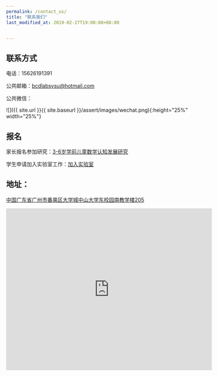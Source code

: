 ```yaml
---
permalink: /contact_us/
title: "联系我们"
last_modified_at: 2019-02-27T19:00:00+08:00


---
```


## 联系方式

电话：15626191391

公共邮箱：bcdlabsysu@hotmail.com

公共微信：

![]({{ site.url }}{{ site.baseurl }}/assert/images/wechat.png){:height="25%" width="25%"}

## 报名

家长报名参加研究：[3-6岁学前儿童数学认知发展研究](http://www.wjx.top/m/32406220.aspx)

学生申请加入实验室工作：[加入实验室](http://www.wjx.top/m/31474167.aspx)

## 地址：

[中国广东省广州市番禺区大学城中山大学东校园南教学楼205](https://f.amap.com/2Tm8u_0036Lcb)

<iframe width='560' height='440' frameborder='0' scrolling='no' marginheight='0' marginwidth='0' src='https://f.amap.com/2Tm8u_0036Lcb'></iframe>

